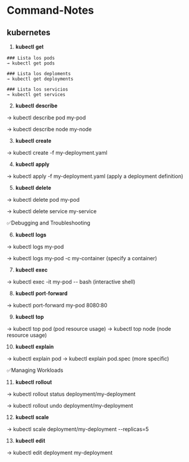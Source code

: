 # Command-Notes

## kubernetes

1. 𝐤𝐮𝐛𝐞𝐜𝐭𝐥 𝐠𝐞𝐭 

```
### Lista los pods
→ kubectl get pods 

### Lista los deploments
→ kubectl get deployments

### Lista los servicios
→ kubectl get services
```


2. 𝐤𝐮𝐛𝐞𝐜𝐭𝐥 𝐝𝐞𝐬𝐜𝐫𝐢𝐛𝐞

→ kubectl describe pod my-pod

→ kubectl describe node my-node

3. 𝐤𝐮𝐛𝐞𝐜𝐭𝐥 𝐜𝐫𝐞𝐚𝐭𝐞

→ kubectl create -f my-deployment.yaml

4. 𝐤𝐮𝐛𝐞𝐜𝐭𝐥 𝐚𝐩𝐩𝐥𝐲

→ kubectl apply -f my-deployment.yaml (apply a deployment definition)

5. 𝐤𝐮𝐛𝐞𝐜𝐭𝐥 𝐝𝐞𝐥𝐞𝐭𝐞

→ kubectl delete pod my-pod

→ kubectl delete service my-service

✅Debugging and Troubleshooting

6. 𝐤𝐮𝐛𝐞𝐜𝐭𝐥 𝐥𝐨𝐠𝐬

→ kubectl logs my-pod

→ kubectl logs my-pod -c my-container (specify a container)

7. 𝐤𝐮𝐛𝐞𝐜𝐭𝐥 𝐞𝐱𝐞𝐜

→ kubectl exec -it my-pod -- bash (interactive shell)

8. 𝐤𝐮𝐛𝐞𝐜𝐭𝐥 𝐩𝐨𝐫𝐭-𝐟𝐨𝐫𝐰𝐚𝐫𝐝

→ kubectl port-forward my-pod 8080:80

9. 𝐤𝐮𝐛𝐞𝐜𝐭𝐥 𝐭𝐨𝐩

→ kubectl top pod (pod resource usage) → kubectl top node (node resource usage)

10. 𝐤𝐮𝐛𝐞𝐜𝐭𝐥 𝐞𝐱𝐩𝐥𝐚𝐢𝐧

→ kubectl explain pod → kubectl explain pod.spec (more specific)

✅Managing Workloads

11. 𝐤𝐮𝐛𝐞𝐜𝐭𝐥 𝐫𝐨𝐥𝐥𝐨𝐮𝐭

→ kubectl rollout status deployment/my-deployment 

→ kubectl rollout undo deployment/my-deployment

12. 𝐤𝐮𝐛𝐞𝐜𝐭𝐥 𝐬𝐜𝐚𝐥𝐞

→ kubectl scale deployment/my-deployment --replicas=5

13. 𝐤𝐮𝐛𝐞𝐜𝐭𝐥 𝐞𝐝𝐢𝐭

→ kubectl edit deployment my-deployment